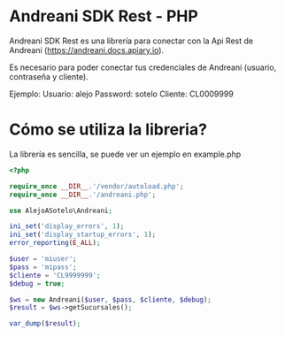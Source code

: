 Andreani SDK Rest - PHP
=================
Andreani SDK Rest es una librería para conectar con la Api Rest de Andreani (https://andreani.docs.apiary.io).

Es necesario para poder conectar tus credenciales de Andreani (usuario, contraseña y cliente).

Ejemplo:
Usuario: alejo
Password: sotelo
Cliente: CL0009999

Cómo se utiliza la libreria?
==========================
La librería es sencilla, se puede ver un ejemplo en example.php
```php
<?php

require_once __DIR__.'/vendor/autoload.php';
require_once __DIR__.'/andreani.php';

use AlejoASotelo\Andreani;

ini_set('display_errors', 1);
ini_set('display_startup_errors', 1);
error_reporting(E_ALL);

$user = 'miuser';
$pass = 'mipass';
$cliente = 'CL9999999';
$debug = true;

$ws = new Andreani($user, $pass, $cliente, $debug);
$result = $ws->getSucursales();

var_dump($result);
```
